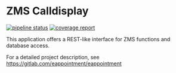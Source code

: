 # ZMS Calldisplay

[![pipeline status](https://gitlab.com/eappointment/zmscalldisplay/badges/main/pipeline.svg)](https://gitlab.com/eappointment/zmscalldisplay/-/commits/main)
[![coverage report](https://gitlab.com/eappointment/zmscalldisplay/badges/main/coverage.svg)](https://eappointment.gitlab.io/zmscalldisplay/_tests/coverage/index.html)


This application offers a REST-like interface for ZMS functions and database access.

For a detailed project description, see https://gitlab.com/eappointment/eappointment




